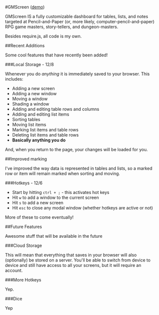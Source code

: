 #GMScreen ([demo](http://ryankinal.github.com/GMScreen/))

GMScreen IS a fully customizable dashboard for tables, lists, and notes targeted at Pencil-and-Paper (or, more likely, computer-pencil-and-paper) RPG game masters, story-tellers, and dungeon-masters.

Besides require.js, all code is my own.

##Recent Additions

Some cool features that have recently been added!

###Local Storage - 12/8

Whenever you do *anything* it is immediately saved to your browser. This includes:

* Adding a new screen
* Adding a new window
* Moving a window
* Shading a window
* Adding and editing table rows and columns
* Adding and editing list items
* Sorting tables
* Moving list items
* Marking list items and table rows
* Deleting list items and table rows
* **Basically anything you do**

And, when you return to the page, your changes will be loaded for you.

##Improved marking

I've improved the way data is represented in tables and lists, so a marked row or item will remain marked when sorting and moving.

###Hotkeys - 12/6

* Start by hitting `ctrl + ;` - this activates hot keys
* Hit `w` to add a window to the current screen
* Hit `s` to add a new screen
* Hit `esc` to close any modal window (whether hotkeys are active or not)

More of these to come eventually!

##Future Features

Awesome stuff that will be available in the future

###Cloud Storage

This will mean that everything that saves in your browser will also (optionally) be stored on a server. You'll be able to switch from device to device and still have access to all your screens, but it will require an account.

###More Hotkeys

Yep.

###Dice

Yep